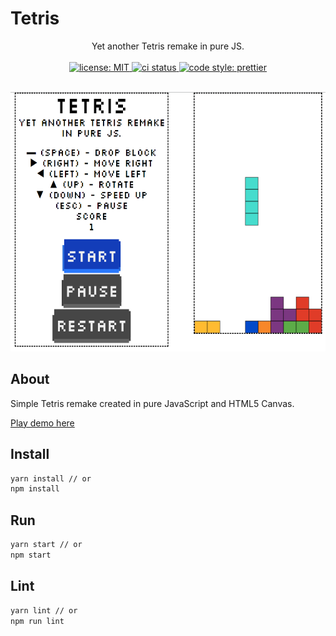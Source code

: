 # Tetris

<p align="center">
Yet another Tetris remake in pure JS.
</br>
</br>

<a href="https://opensource.org/licenses/MIT">
  <img alt="license: MIT" src="https://img.shields.io/badge/License-MIT-yellow.svg">
</a>
<a href="https://travis-ci.com/Bartosz-D3V/Tetris">
  <img alt="ci status" src="https://travis-ci.com/Bartosz-D3V/Tetris.svg?token=tqZyPRhzSnop7iN2Y7Ug&branch=master">
</a>
<a href="https://github.com/prettier/prettier">
  <img alt="code style: prettier" src="https://img.shields.io/badge/code_style-prettier-ff69b4.svg?style=flat-square">
</a>
</br>
</br>
</p>

<img src="showcase/showcase_1.png" width="595" height="415"/>

## About

Simple Tetris remake created in pure JavaScript and HTML5 Canvas.

<a href="https://bartosz-d3v.github.io/Tetris/">Play demo here</a>

## Install

```bash
yarn install // or
npm install
```

## Run

```bash
yarn start // or
npm start
```

## Lint

```bash
yarn lint // or
npm run lint
```
